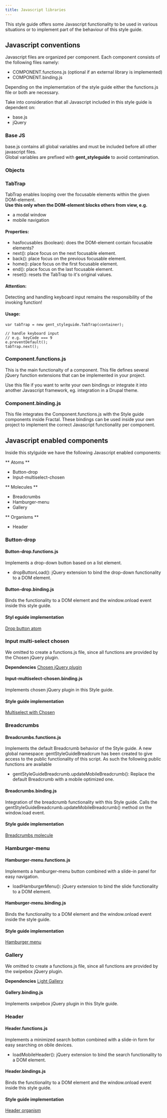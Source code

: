 ```yaml
---
title: Javascript libraries
---
```


This style guide offers some Javascript functionality to
be used in various situations or to implement part of
the behaviour of this style guide.

## Javascript conventions
Javascript files are organized per component. Each component consists of
the following files namely:

* COMPONENT.functions.js (optional if an external library is implemented)
* COMPONENT.binding.js

Depending on the implementation of the style guide either the functions.js
file or both are necessary.

Take into consideration that all Javascript included in this style guide is
dependent on:

* base.js
* jQuery

### Base JS
base.js contains all global variables and must be included before all other javascript files.  
Global variables are prefixed with **gent_styleguide** to avoid contamination.

### Objects

### TabTrap

TabTrap enables looping over the focusable elements within the given DOM-element.  
**Use this only when the DOM-element blocks others from view, e.g.**

* a modal window
* mobile navigation

#### Properties:

* hasfocusables (boolean): does the DOM-element contain focusable elements?
* next(): place focus on the next focusable element.
* back(): place focus on the previous focusable element.
* home(): place focus on the first focusable element.
* end(): place focus on the last focusable element.
* reset(): resets the TabTrap to it's original values.

#### Attention:

Detecting and handling keyboard input remains the responsibility of the invoking function!

#### Usage: 
```
var tabTrap = new gent_styleguide.TabTrap(container);

// handle keyboard input
// e.g. keyCode === 9
e.preventDefault();
tabTrap.next();
```

### Component.functions.js
This is the main functionalty of a component. This file defines several jQuery
function extensions that can be implemented in your project.

Use this file if you want to write your own bindings or integrate it into
another Javascript framework, eg. integration in a Drupal theme.

### Component.binding.js
This file integrates the Component.functions.js with the Style guide components
inside Fractal. These bindings can be used inside your own project to implement
the correct Javascript functionality per component.

## Javascript enabled components
Inside this stylguide we have the following Javascript enabled components:

** Atoms **
* Button-drop
* Input-multiselect-chosen

** Molecules **
* Breadcrumbs
* Hamburger-menu
* Gallery

** Organisms **
* Header

### Button-drop
#### Button-drop.functions.js
Implements a drop-down button based on a list element.

* dropButtonLoad(): jQuery extension to bind the drop-down functionality to a
DOM element.

#### Button-drop.binding.js
Binds the functionality to a DOM element and the window.onload event
inside this style guide.

#### Styl eguide implementation
<a href="{{path '/components/detail/button-drop'}}">Drop button atom</a>

### Input multi-select chosen
We omitted to create a functions.js file, since all functions are provided
by the Chosen jQuery plugin.

**Dependencies**
[Chosen jQuery plugin](https://github.com/harvesthq/chosen)

#### Input-multiselect-chosen.binding.js
Implements chosen jQuery plugin in this Style guide.

#### Style guide implementation
<a href="{{path '/components/detail/input-multiselect-chosen'}}">Multiselect with Chosen</a>

### Breadcrumbs
#### Breadcrumbs.functions.js
Implements the default Breadcrumb behavior of the Style guide. A new global
namespace: gentStyleGuideBreadcrum has been created to give access to the
public functionality of this script. As such the following public functions are
available

* gentStyleGuideBreadcrumb.updateMobileBreadcrumb(): Replace the default Breadcrumb
with a mobile optimized one.

#### Breadcrumbs.binding.js
Integration of the breadcrumb functionality with this Style guide. Calls the
gentStyleGuideBreadcrumb.updateMobileBreadcrumb() method on the window.load
event.

#### Style guide implementation
<a href="{{path '/components/detail/breadcrumbs'}}">Breadcrumbs molecule</a>

### Hamburger-menu
#### Hamburger-menu.functions.js
Implements a hamburger-menu button combined with a slide-in panel for easy navigation.

* loadHamburgerMenu(): jQuery extension to bind the slide functionality to a
DOM element.

#### Hamburger-menu.binding.js
Binds the functionality to a DOM element and the window.onload event
 inside the style guide.

#### Style guide implementation
<a href="{{path '/components/detail/hamburger-menu'}}">Hamburger menu</a>

### Gallery
We omitted to create a functions.js file, since all functions are provided
by the swipebox jQuery plugin.

**Dependencies**
[Light Gallery](http://sachinchoolur.github.io/lightGallery/)

#### Gallery.binding.js
Implements swipebox jQuery plugin in this Style guide.

### Header
#### Header.functions.js
Implements a minimized search botton combined with a slide-in form for easy searching on obile devices.

* loadMobileHeader(): jQuery extension to bind the search functionality to a
DOM element.

#### Header.bindings.js
Binds the functionality to a DOM element and the window.onload event
 inside this style guide.

#### Style guide implementation
<a href="{{path '/components/detail/header'}}">Header organism</a>
